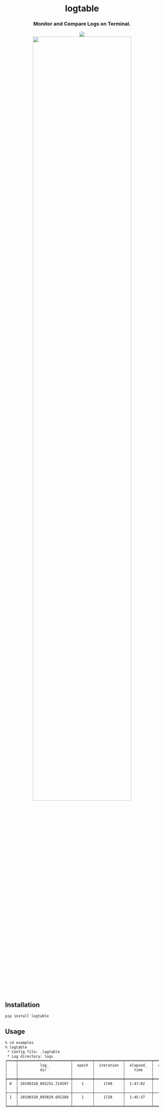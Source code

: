 <h1 align="center">
  logtable
</h1>

<h3 align="center">
  Monitor and Compare Logs on Terminal.
</h3>

<div align="center">
  <!-- <a href="https://pypi.python.org/pypi/logboard"><img src="https://img.shields.io/pypi/v/logboard.svg"></a> -->
  <!-- <a href="https://pypi.org/project/logboard"><img src="https://img.shields.io/pypi/pyversions/logboard.svg"></a> -->
  <a href="https://github.com/wkentaro/logtable/actions"><img src="https://github.com/wkentaro/logtable/workflows/ci/badge.svg"></a>

  <br/>

  <img src=".readme/terminal.png" width="80%" />
</div>


## Installation

```bash
pip install logtable
```


## Usage

```bash
% cd examples
% logtable
 * Config file: .logtable
 * Log directory: logs
╒════╤════════════════════════╤═════════╤═════════════╤════════════╤══════════╤═══════════╤════════════╤═══════╤══════════════╤═══════════════╕
│    │          log_          │  epoch  │  iteration  │  elapsed_  │  class_  │  githash  │  hostname  │  lr   │    main/     │  validation/  │
│    │          dir           │         │             │    time    │   ids    │           │            │       │  loss (min)  │     main/     │
│    │                        │         │             │            │          │           │            │       │              │  loss (min)   │
╞════╪════════════════════════╪═════════╪═════════════╪════════════╪══════════╪═══════════╪════════════╪═══════╪══════════════╪═══════════════╡
│ 0  │ 20190310_093252.724597 │    1    │    1740     │  1:47:02   │   [1]    │  b48ce48  │ computer1  │ 0.001 │   0.00879    │     0.18      │
│    │                        │         │             │            │          │           │            │       │  (1, 1580)   │   (0, 880)    │
├────┼────────────────────────┼─────────┼─────────────┼────────────┼──────────┼───────────┼────────────┼───────┼──────────────┼───────────────┤
│ 1  │ 20190310_093829.691289 │    1    │    1720     │  1:45:37   │   [1]    │  f766b97  │ computer2  │ 0.001 │    0.0123    │     0.187     │
│    │                        │         │             │            │          │           │            │       │  (1, 1620)   │   (0, 440)    │
╘════╧════════════════════════╧═════════╧═════════════╧════════════╧══════════╧═══════════╧════════════╧═══════╧══════════════╧═══════════════╛
```
